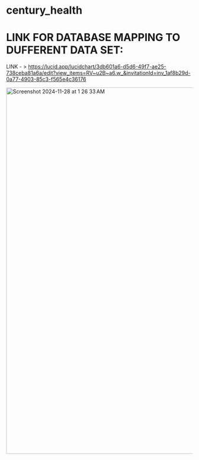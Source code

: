 # century_health

# LINK FOR DATABASE MAPPING TO DUFFERENT DATA SET: 
LINK - > https://lucid.app/lucidchart/3db601a6-d5d6-49f7-ae25-738ceba81a6a/edit?view_items=RV~u2B~a6.w_&invitationId=inv_1af8b29d-0a77-4903-85c3-f565e4c36176

<img width="986" alt="Screenshot 2024-11-28 at 1 26 33 AM" src="https://github.com/user-attachments/assets/0a6f083e-86cc-4557-8645-ab809d1e450d">


